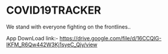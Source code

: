 # COVID19TRACKER
We stand with everyone fighting on the frontlines..

App DownLoad link:- https://drive.google.com/file/d/16CCQlG-lKFM_R6Qw442W3Kj1syeC_Qjy/view
